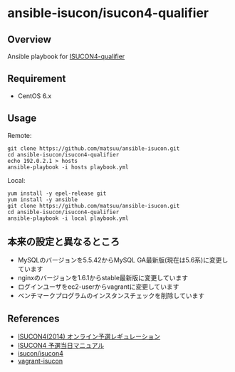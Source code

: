 # ansible-isucon/isucon4-qualifier

## Overview

Ansible playbook for [ISUCON4-qualifier](http://isucon.net/archives/41252218.html)

## Requirement

- CentOS 6.x

## Usage

Remote:
```
git clone https://github.com/matsuu/ansible-isucon.git
cd ansible-isucon/isucon4-qualifier
echo 192.0.2.1 > hosts
ansible-playbook -i hosts playbook.yml
```

Local:
```
yum install -y epel-release git
yum install -y ansible
git clone https://github.com/matsuu/ansible-isucon.git
cd ansible-isucon/isucon4-qualifier
ansible-playbook -i local playbook.yml
```

## 本来の設定と異なるところ

- MySQLのバージョンを5.5.42からMySQL GA最新版(現在は5.6系)に変更しています
- nginxのバージョンを1.6.1からstable最新版に変更しています
- ログインユーザをec2-userからvagrantに変更しています
- ベンチマークプログラムのインスタンスチェックを削除しています

## References

- [ISUCON4(2014) オンライン予選レギュレーション](http://isucon.net/archives/39979344.html)
- [ISUCON4 予選当日マニュアル](https://gist.github.com/mirakui/e394ed543415852d34a6)
- [isucon/isucon4](https://github.com/isucon/isucon4)
- [vagrant-isucon](https://github.com/matsuu/vagrant-isucon)
